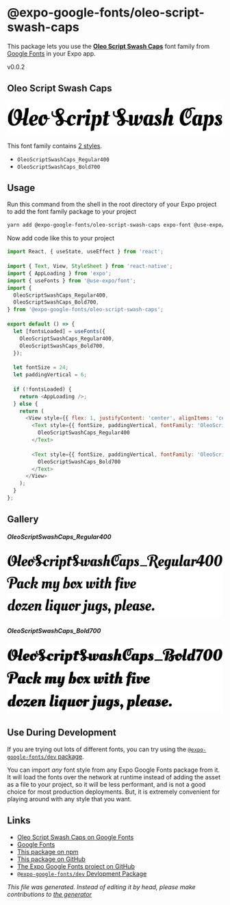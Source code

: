 # @expo-google-fonts/oleo-script-swash-caps

This package lets you use the [**Oleo Script Swash Caps**](https://fonts.google.com/specimen/Oleo+Script+Swash+Caps) font family from [Google Fonts](https://fonts.google.com/) in your Expo app.

v0.0.2

## Oleo Script Swash Caps

![Oleo Script Swash Caps](./font-family.png)

This font family contains [2 styles](#gallery).

- `OleoScriptSwashCaps_Regular400`
- `OleoScriptSwashCaps_Bold700`

## Usage

Run this command from the shell in the root directory of your Expo project to add the font family package to your project
```sh
yarn add @expo-google-fonts/oleo-script-swash-caps expo-font @use-expo/font
```

Now add code like this to your project
```js
import React, { useState, useEffect } from 'react';

import { Text, View, StyleSheet } from 'react-native';
import { AppLoading } from 'expo';
import { useFonts } from '@use-expo/font';
import {
  OleoScriptSwashCaps_Regular400,
  OleoScriptSwashCaps_Bold700,
} from '@expo-google-fonts/oleo-script-swash-caps';

export default () => {
  let [fontsLoaded] = useFonts({
    OleoScriptSwashCaps_Regular400,
    OleoScriptSwashCaps_Bold700,
  });

  let fontSize = 24;
  let paddingVertical = 6;

  if (!fontsLoaded) {
    return <AppLoading />;
  } else {
    return (
      <View style={{ flex: 1, justifyContent: 'center', alignItems: 'center' }}>
        <Text style={{ fontSize, paddingVertical, fontFamily: 'OleoScriptSwashCaps_Regular400' }}>
          OleoScriptSwashCaps_Regular400
        </Text>

        <Text style={{ fontSize, paddingVertical, fontFamily: 'OleoScriptSwashCaps_Bold700' }}>
          OleoScriptSwashCaps_Bold700
        </Text>
      </View>
    );
  }
};

```

## Gallery

##### OleoScriptSwashCaps_Regular400
![OleoScriptSwashCaps_Regular400](./9375d47eb832ce8884342c974dccc6d94746d0e57dd79232ee81a5ab8c9d36a5.ttf.png)

##### OleoScriptSwashCaps_Bold700
![OleoScriptSwashCaps_Bold700](./fefbbb389f88ec3c2fdca446b6cd4543a073c75e48b59a1ca1c1fc03ef8756b1.ttf.png)


## Use During Development

If you are trying out lots of different fonts, you can try using the [`@expo-google-fonts/dev` package](https://www.npmjs.com/package/@expo-google-fonts/dev).

You can import *any* font style from any Expo Google Fonts package from it. It will load the fonts
over the network at runtime instead of adding the asset as a file to your project, so it will be 
less performant, and is not a good choice for most production deployments. But, it is extremely convenient
for playing around with any style that you want.

## Links

- [Oleo Script Swash Caps on Google Fonts](https://fonts.google.com/specimen/Oleo+Script+Swash+Caps)
- [Google Fonts](https://fonts.google.com/)
- [This package on npm](https://www.npmjs.com/package/@expo-google-fonts/oleo-script-swash-caps)
- [This package on GitHub](https://github.com/expo/google-fonts/tree/master/font-packages/oleo-script-swash-caps)
- [The Expo Google Fonts project on GitHub](https://github.com/expo/google-fonts)
- [`@expo-google-fonts/dev` Devlopment Package](https://github.com/expo/google-fonts/tree/master/font-packages/dev)


*This file was generated. Instead of editing it by head, please make contributions to [the generator](https://github.com/expo/google-fonts/tree/master/packages/generator)*
